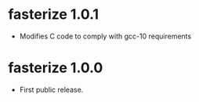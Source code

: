 # fasterize 1.0.1

* Modifies C code to comply with gcc-10 requirements

# fasterize 1.0.0

* First public release.
